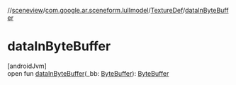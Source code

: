 //[sceneview](../../../index.md)/[com.google.ar.sceneform.lullmodel](../index.md)/[TextureDef](index.md)/[dataInByteBuffer](data-in-byte-buffer.md)

# dataInByteBuffer

[androidJvm]\
open fun [dataInByteBuffer](data-in-byte-buffer.md)(_bb: [ByteBuffer](https://developer.android.com/reference/kotlin/java/nio/ByteBuffer.html)): [ByteBuffer](https://developer.android.com/reference/kotlin/java/nio/ByteBuffer.html)
